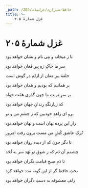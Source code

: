```yaml
---
_path: /حافظ-شیرازی/غزلیات/205
title: >-
    غزل شمارهٔ ۲۰۵
---
```

# غزل شمارهٔ ۲۰۵

<div class="b" id="bn1"><div class="m1"><p>تا ز میخانه و مِی نام و نشان خواهد بود</p></div>
<div class="m2"><p>سرِ ما خاکِ رَهِ پیرِ مُغان خواهد بود</p></div></div>
<div class="b" id="bn2"><div class="m1"><p>حلقهٔ پیرِ مغان از ازلم در گوش است</p></div>
<div class="m2"><p>بر همانیم که بودیم و همان خواهد بود</p></div></div>
<div class="b" id="bn3"><div class="m1"><p>بر سرِ تربتِ ما چون گذری همّت خواه</p></div>
<div class="m2"><p>که زیارتگَهِ رِندانِ جهان خواهد بود</p></div></div>
<div class="b" id="bn4"><div class="m1"><p>برو ای زاهدِ خودبین که ز چشمِ من و تو</p></div>
<div class="m2"><p>رازِ این پرده نهان است و نهان خواهد بود</p></div></div>
<div class="b" id="bn5"><div class="m1"><p>تُرکِ عاشق کُشِ من مست برون رفت امروز</p></div>
<div class="m2"><p>تا دگر خونِ که از دیده روان خواهد بود</p></div></div>
<div class="b" id="bn6"><div class="m1"><p>چشمم آن دَم که ز شوقِ تو نَهَد سر به لَحَد</p></div>
<div class="m2"><p>تا دَمِ صبحِ قیامت نگران خواهد بود</p></div></div>
<div class="b" id="bn7"><div class="m1"><p>بختِ حافظ گر از این گونه مدد خواهد کرد</p></div>
<div class="m2"><p>زلفِ معشوقه به دستِ دگران خواهد بود</p></div></div>
